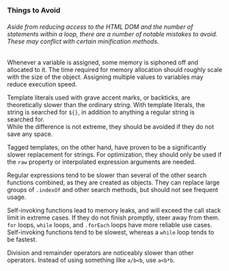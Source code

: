 ### Things to Avoid
###### Aside from reducing access to the HTML DOM and the number of statements within a loop, there are a number of notable mistakes to avoid. These may conflict with certain minification methods.  
  
Whenever a variable is assigned, some memory is siphoned off and allocated to it. The time required for memory allocation should roughly scale with the size of the object. Assigning multiple values to variables may reduce execution speed.  
  
Template literals used with grave accent marks, or backticks, are theoretically slower than the ordinary string. With template literals, the string is searched for `${}`, in addition to anything a regular string is searched for.  
While the difference is not extreme, they should be avoided if they do not save any space.
  
Tagged templates, on the other hand, have proven to be a significantly slower replacement for strings. For optimization, they should only be used if the `raw` property or interpolated expression arguments are needed.  
  
Regular expressions tend to be slower than several of the other search functions combined, as they are created as objects. They can replace large groups of `.indexOf` and other search methods, but should not see frequent usage.  
  
Self-invoking functions lead to memory leaks, and will exceed the call stack limit in extreme cases. If they do not finish promptly, steer away from them. `for` loops, `while` loops, and `.forEach` loops have more reliable use cases. Self-invoking functions tend to be slowest, whereas a `while` loop tends to be fastest.  
  
Division and remainder operators are noticeably slower than other operators. Instead of using something like `a/b<b`, use `a<b*b`.
